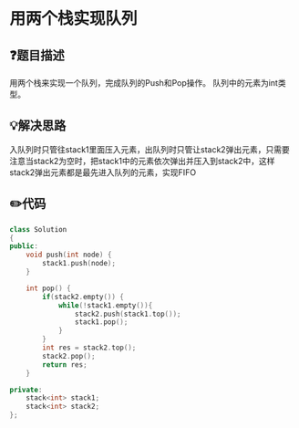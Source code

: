 # 用两个栈实现队列

## :question:题目描述
用两个栈来实现一个队列，完成队列的Push和Pop操作。 队列中的元素为int类型。

## :bulb:解决思路
入队列时只管往stack1里面压入元素，出队列时只管让stack2弹出元素，只需要注意当stack2为空时，把stack1中的元素依次弹出并压入到stack2中，这样stack2弹出元素都是最先进入队列的元素，实现FIFO

## :pencil2:代码
```c++
class Solution
{
public:
    void push(int node) {
        stack1.push(node);
    }

    int pop() {
        if(stack2.empty()) {
            while(!stack1.empty()){
                stack2.push(stack1.top());
                stack1.pop();
            }
        }
        int res = stack2.top();
        stack2.pop();
        return res;
    }

private:
    stack<int> stack1;
    stack<int> stack2;
};
```